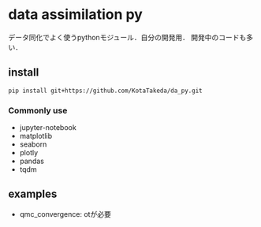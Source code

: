 # data assimilation py
データ同化でよく使うpythonモジュール．自分の開発用．
開発中のコードも多い．

## install
```
pip install git+https://github.com/KotaTakeda/da_py.git
```

### Commonly use
- jupyter-notebook
- matplotlib
- seaborn
- plotly
- pandas
- tqdm

## examples
- qmc_convergence: otが必要